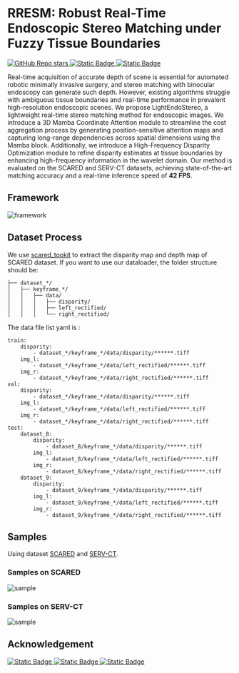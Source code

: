 # RRESM: Robust Real-Time Endoscopic Stereo Matching under Fuzzy Tissue Boundaries

<div>
<a href="https://github.com/Sonne-Ding/LightEndoStereo">
<img alt="GitHub Repo stars" src="https://img.shields.io/github/stars/Sonne-Ding/LightEndoStereo?style=flat&color=green">
</a>
<a href="https://arxiv.org/abs/2503.00731">
<img alt="Static Badge" src="https://img.shields.io/badge/arXiv-2503.00731-red">
</a>
<a href="https://sunny-ding.cn/RRESM">
<img alt="Static Badge" src="https://img.shields.io/badge/Project-Page-blue?style=flat&link=https%3A%2F%2Fsunny-ding.cn%2FRRESM%2F%20">
</a>
</div>

Real-time acquisition of accurate depth of scene is essential for automated robotic minimally invasive surgery, and stereo matching with binocular endoscopy can generate such depth. However, existing algorithms struggle with ambiguous tissue boundaries and real-time performance in prevalent high-resolution endoscopic scenes. We propose LightEndoStereo, a lightweight real-time stereo matching method for endoscopic images. We introduce a 3D Mamba Coordinate Attention module to streamline the cost aggregation process by generating position-sensitive attention maps and capturing long-range dependencies across spatial dimensions using the Mamba block. Additionally, we introduce a High-Frequency Disparity Optimization module to refine disparity estimates at tissue boundaries by enhancing high-frequency information in the wavelet domain. Our method is evaluated on the SCARED and SERV-CT datasets, achieving state-of-the-art matching accuracy and a real-time inference speed of __42 FPS__.

## Framework
![framework](./assets/framework.png)

## Dataset Process
We use [scared_tookit](https://github.com/dimitrisPs/scared_toolkit) to extract the disparity map and depth map of SCARED dataset.
If you want to use our dataloader, the folder structure should be:
```
├── dataset_*/
│   ├── keyframe_*/
│   │   ├── data/
│   │   │   ├── disparity/
│   │   │   ├── left_rectified/
│   │   │   └── right_rectified/
```
The data file list yaml is :
```
train:
    disparity:
        - dataset_*/keyframe_*/data/disparity/******.tiff
    img_l:
        - dataset_*/keyframe_*/data/left_rectified/******.tiff
    img_r:
        - dataset_*/keyframe_*/data/right_rectified/******.tiff
val:
    disparity:
        - dataset_*/keyframe_*/data/disparity/******.tiff
    img_l:
        - dataset_*/keyframe_*/data/left_rectified/******.tiff
    img_r:
        - dataset_*/keyframe_*/data/right_rectified/******.tiff
test:
    dataset_8:
        disparity:
            - dataset_8/keyframe_*/data/disparity/******.tiff
        img_l:
            - dataset_8/keyframe_*/data/left_rectified/******.tiff
        img_r:
            - dataset_8/keyframe_*/data/right_rectified/******.tiff
    dataset_9:
        disparity:
            - dataset_9/keyframe_*/data/disparity/******.tiff
        img_l:
            - dataset_9/keyframe_*/data/left_rectified/******.tiff
        img_r:
            - dataset_9/keyframe_*/data/right_rectified/******.tiff

```


## Samples
Using dataset [SCARED](https://endovissub2019-scared.grand-challenge.org) and [SERV-CT](https://www.ucl.ac.uk/interventional-surgical-sciences/weiss-open-research/weiss-open-data-server/serv-ct).
### Samples on SCARED
![sample](./assets/sample1.png)

<!-- <embed src="./assets/videos/LightEndoStereo_demo.mp4" /> -->
<object data="./assets/videos/LightEndoStereo_demo.mp4"></object>

### Samples on SERV-CT
![sample](./assets/sample2.png)

## Acknowledgement
<div>
<a href="https://github.com/XiandaGuo/OpenStereo">
<img alt="Static Badge" src="https://img.shields.io/badge/OpenStereo-XiandaGuo-green">
</a>
<a href="https://github.com/xy-guo/GwcNet">
<img alt="Static Badge" src="https://img.shields.io/badge/GwcNet-xy--guo-green">
</a>
<a href="https://github.com/dimitrisPs/scared_toolkit">
<img alt="Static Badge" src="https://img.shields.io/badge/scared_toolkit-dimitrisPs-green">
</a>

</div>
